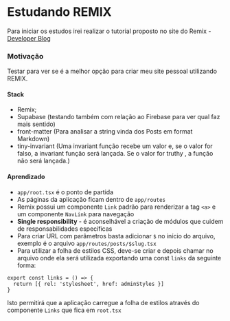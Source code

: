 # Estudando REMIX

Para iniciar os estudos irei realizar o tutorial proposto no site do Remix - [Developer Blog](https://remix.run/docs/en/v1/tutorials/blog#creating-the-project)

### Motivação

Testar para ver se é a melhor opção para criar meu site pessoal utilizando REMIX.

#### Stack

- Remix;
- Supabase (testando também com relação ao Firebase para ver qual faz mais sentido)
- front-matter (Para analisar a string vinda dos Posts em format Markdown)
- tiny-invariant (Uma invariant função recebe um valor e, se o valor for falso, a invariant função será lançada. Se o valor for truthy , a função não será lançada.)

#### Aprendizado

- `app/root.tsx` é o ponto de partida
- As páginas da aplicação ficam dentro de `app/routes`
- Remix possui um componente `Link` padrão para renderizar a tag `<a>` e um componente `NavLink` para navegação
- **Single responsibility** - é aconselhável a criação de módulos que cuidem de responsabilidades específicas
- Para criar URL com parâmetros basta adicionar `$` no início do arquivo, exemplo é o arquivo `app/routes/posts/$slug.tsx`
- Para utilizar a folha de estilos CSS, deve-se criar e depois chamar no arquivo onde ela será utilizada exportando uma const `links` da seguinte forma:

```
export const links = () => {
  return [{ rel: 'stylesheet', href: adminStyles }]
}
```

Isto permitirá que a aplicação carregue a folha de estilos através do componente `Links` que fica em `root.tsx`
